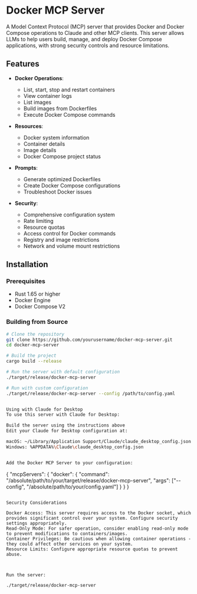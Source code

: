# Docker MCP Server

A Model Context Protocol (MCP) server that provides Docker and Docker Compose operations to Claude and other MCP clients. This server allows LLMs to help users build, manage, and deploy Docker Compose applications, with strong security controls and resource limitations.

## Features

- **Docker Operations**:
  - List, start, stop and restart containers
  - View container logs
  - List images
  - Build images from Dockerfiles
  - Execute Docker Compose commands

- **Resources**:
  - Docker system information
  - Container details
  - Image details
  - Docker Compose project status

- **Prompts**:
  - Generate optimized Dockerfiles
  - Create Docker Compose configurations
  - Troubleshoot Docker issues

- **Security**:
  - Comprehensive configuration system
  - Rate limiting
  - Resource quotas
  - Access control for Docker commands
  - Registry and image restrictions
  - Network and volume mount restrictions

## Installation

### Prerequisites

- Rust 1.65 or higher
- Docker Engine
- Docker Compose V2

### Building from Source

```bash
# Clone the repository
git clone https://github.com/yourusername/docker-mcp-server.git
cd docker-mcp-server

# Build the project
cargo build --release

# Run the server with default configuration
./target/release/docker-mcp-server

# Run with custom configuration
./target/release/docker-mcp-server --config /path/to/config.yaml


Using with Claude for Desktop
To use this server with Claude for Desktop:

Build the server using the instructions above
Edit your Claude for Desktop configuration at:

macOS: ~/Library/Application Support/Claude/claude_desktop_config.json
Windows: %APPDATA%\Claude\claude_desktop_config.json


Add the Docker MCP Server to your configuration:

```
{
  "mcpServers": {
    "docker": {
      "command": "/absolute/path/to/your/target/release/docker-mcp-server",
      "args": ["--config", "/absolute/path/to/your/config.yaml"]
    }
  }
}
```

Security Considerations

Docker Access: This server requires access to the Docker socket, which provides significant control over your system. Configure security settings appropriately.
Read-Only Mode: For safer operation, consider enabling read-only mode to prevent modifications to containers/images.
Container Privileges: Be cautious when allowing container operations - they could affect other services on your system.
Resource Limits: Configure appropriate resource quotas to prevent abuse.



Run the server:

./target/release/docker-mcp-server
